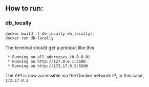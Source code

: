 ## How to run:



### db_locally

```
docker build -t db-locally db_locally/.
docker run db-locally
```

The terminal should get a printout like this 
```
 * Running on all addresses (0.0.0.0)
 * Running on http://127.0.0.1:5500
 * Running on http://172.17.0.2:5500
```

The API is now accessible via the Docker network IP, in this case, `172.17.0.2`
